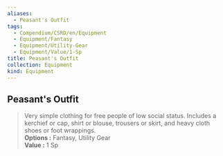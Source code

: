 ```yaml
---
aliases:
  - Peasant's Outfit
tags:
  - Compendium/CSRD/en/Equipment
  - Equipment/Fantasy
  - Equipment/Utility-Gear
  - Equipment/Value/1-Sp
title: Peasant's Outfit
collection: Equipment
kind: Equipment
---
```

## Peasant's Outfit  
  
>Very simple clothing for free people of low social status. Includes a kerchief or cap, shirt or blouse, trousers or skirt, and heavy cloth shoes or foot wrappings.  
> **Options :** Fantasy, Utility Gear  
> **Value :** 1 Sp
